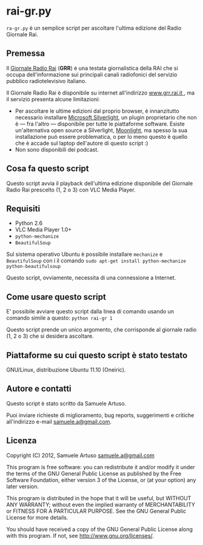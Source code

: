 rai-gr.py
=========

`ra-gr.py` è un semplice script per ascoltare l'ultima edizione del Radio Giornale Rai.

Premessa
--------
Il [Giornale Radio Rai](http://www.grr.rai.it "Giornale Radio Rai") (**GRR**) è una testata giornalistica della RAI che si occupa dell'informazione sui principali canali radiofonici del servizio pubblico radiotelevisivo italiano.

Il Giornale Radio Rai è disponibile su internet all'indirizzo [www.grr.rai.it ](http://www.grr.rai.it "www.grr.rai.it"), ma il servizio presenta alcune limitazioni:

* Per ascoltare le ultime edizioni dal proprio browser, è innanzitutto necessario installare [Microsoft Silverlight](http://www.microsoft.com/silverlight/ "Microsoft Silverlight"), un plugin proprietario che non è — fra l'altro — disponibile per tutte le piattaforme software. Esiste un'alternativa open source a Silverlight, [Moonlight](http://www.mono-project.com/moonlight "Moonlight"), ma spesso la sua installazione può essere problematica, o per lo meno questo è quello che è accade sul laptop dell'autore di questo script :)
* Non sono disponibili dei podcast.

Cosa fa questo script
---------------------
Questo script avvia il playback dell'ultima edizione disponibile del Giornale Radio Rai prescelto (1, 2 o 3) con VLC Media Player.

Requisiti
---------
* Python 2.6
* VLC Media Player 1.0+
* `python-mechanize`
* `BeautifulSoup`

Sul sistema operativo Ubuntu è possibile installare `mechanize` e `BeautifulSoup` con i il comando `sudo apt-get install python-mechanize python-beautifulsoup`

Questo script, ovviamente, necessita di una connessione a Internet.

Come usare questo script
------------------------
E' possibile avviare questo script dalla linea di comando usando un comando simile a questo: `python rai-gr 1`

Questo script prende un unico argomento, che corrisponde al giornale radio (1, 2 o 3) che si desidera ascoltare.

Piattaforme su cui questo script è stato testato
------------------------------------------------
GNU/Linux, distribuzione Ubuntu 11.10 (Oneiric).

Autore e contatti
-----------------
Questo script è stato scritto da Samuele Artuso.

Puoi inviare richieste di miglioramento, bug reports, suggerimenti e critiche all'indirizzo e-mail <samuele.a@gmail.com>.

Licenza
-------
Copyright (C) 2012, Samuele Artuso <samuele.a@gmail.com>

This program is free software: you can redistribute it and/or modify it under the terms of the GNU General Public License as published by the Free Software Foundation, either version 3 of the License, or (at your option) any later version.

This program is distributed in the hope that it will be useful, but WITHOUT ANY WARRANTY; without even the implied warranty of MERCHANTABILITY or FITNESS FOR A PARTICULAR PURPOSE.  See the GNU General Public License for more details.

You should have received a copy of the GNU General Public License along with this program.  If not, see <http://www.gnu.org/licenses/>.
